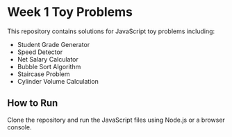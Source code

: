 # Week 1 Toy Problems  

This repository contains solutions for JavaScript toy problems including:  
- Student Grade Generator  
- Speed Detector  
- Net Salary Calculator  
- Bubble Sort Algorithm  
- Staircase Problem  
- Cylinder Volume Calculation  

## How to Run
Clone the repository and run the JavaScript files using Node.js or a browser console.
 

